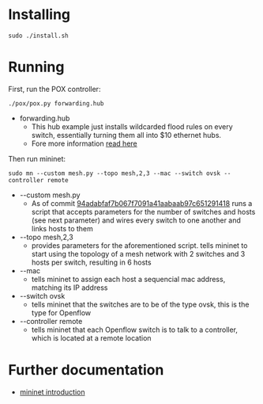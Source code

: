 # Installing
    sudo ./install.sh

# Running
First, run the POX controller:

    ./pox/pox.py forwarding.hub

- forwarding.hub
  - This hub example just installs wildcarded flood rules on every switch, essentially turning them all into $10 ethernet hubs.
  - Fore more information [read here](https://openflow.stanford.edu/display/ONL/POX+Wiki#POXWiki-forwarding.hub)

Then run mininet:

    sudo mn --custom mesh.py --topo mesh,2,3 --mac --switch ovsk --controller remote

- --custom mesh.py
  - As of commit [94adabfaf7b067f7091a41aabaab97c651291418](https://github.com/cs-543/OpenBlow/commit/94adabfaf7b067f7091a41aabaab97c651291418) runs a script that accepts parameters for the number of switches and hosts (see next parameter) and wires every switch to one another and links hosts to them
- --topo mesh,2,3
  - provides parameters for the aforementioned script. tells mininet to start using the topology of a mesh network with 2 switches and 3 hosts per switch, resulting in 6 hosts
- --mac
  - tells mininet to assign each host a sequencial mac address, matching its IP address
- --switch ovsk
  - tells mininet that the switches are to be of the type ovsk, this is the type for Openflow
- --controller remote
  - tells mininet that each Openflow switch is to talk to a controller, which is located at a remote location

# Further documentation
- [mininet introduction](https://github.com/mininet/mininet/wiki/Introduction-to-Mininet)